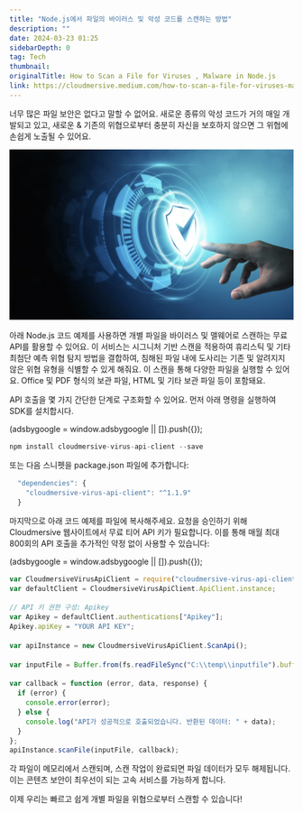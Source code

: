```yaml
---
title: "Node.js에서 파일의 바이러스 및 악성 코드를 스캔하는 방법"
description: ""
date: 2024-03-23 01:25
sidebarDepth: 0
tag: Tech
thumbnail:
originalTitle: How to Scan a File for Viruses , Malware in Node.js
link: https://cloudmersive.medium.com/how-to-scan-a-file-for-viruses-malware-in-node-js-16c94a5868b8
---
```


너무 많은 파일 보안은 없다고 말할 수 없어요. 새로운 종류의 악성 코드가 거의 매일 개발되고 있고, 새로운 & 기존의 위협으로부터 충분히 자신을 보호하지 않으면 그 위협에 손쉽게 노출될 수 있어요.

![파일 바이러스 및 맬웨어 스캔 방법](./img/How-to-Scan-a-File-for-Viruses-Malware-in-Node.js_0.png)

아래 Node.js 코드 예제를 사용하면 개별 파일을 바이러스 및 맬웨어로 스캔하는 무료 API를 활용할 수 있어요. 이 서비스는 시그니처 기반 스캔을 적용하여 휴리스틱 및 기타 최첨단 예측 위협 탐지 방법을 결합하여, 침해된 파일 내에 도사리는 기존 및 알려지지 않은 위협 유형을 식별할 수 있게 해줘요. 이 스캔을 통해 다양한 파일을 실행할 수 있어요. Office 및 PDF 형식의 보관 파일, HTML 및 기타 보관 파일 등이 포함돼요.

API 호출을 몇 가지 간단한 단계로 구조화할 수 있어요. 먼저 아래 명령을 실행하여 SDK를 설치합시다.

<!-- ui-log 수평형 -->

<ins class="adsbygoogle"
      style="display:block"
      data-ad-client="ca-pub-4877378276818686"
      data-ad-slot="9743150776"
      data-ad-format="auto"
      data-full-width-responsive="true"></ins>
<component is="script">
(adsbygoogle = window.adsbygoogle || []).push({});
</component>

```js
npm install cloudmersive-virus-api-client --save
```

또는 다음 스니펫을 package.json 파일에 추가합니다:

```js
  "dependencies": {
    "cloudmersive-virus-api-client": "^1.1.9"
  }
```

마지막으로 아래 코드 예제를 파일에 복사해주세요. 요청을 승인하기 위해 Cloudmersive 웹사이트에서 무료 티어 API 키가 필요합니다. 이를 통해 매월 최대 800회의 API 호출을 추가적인 약정 없이 사용할 수 있습니다:

<!-- ui-log 수평형 -->

<ins class="adsbygoogle"
      style="display:block"
      data-ad-client="ca-pub-4877378276818686"
      data-ad-slot="9743150776"
      data-ad-format="auto"
      data-full-width-responsive="true"></ins>
<component is="script">
(adsbygoogle = window.adsbygoogle || []).push({});
</component>

```js
var CloudmersiveVirusApiClient = require("cloudmersive-virus-api-client");
var defaultClient = CloudmersiveVirusApiClient.ApiClient.instance;

// API 키 권한 구성: Apikey
var Apikey = defaultClient.authentications["Apikey"];
Apikey.apiKey = "YOUR API KEY";

var apiInstance = new CloudmersiveVirusApiClient.ScanApi();

var inputFile = Buffer.from(fs.readFileSync("C:\\temp\\inputfile").buffer); // 파일 | 작업을 수행할 입력 파일.

var callback = function (error, data, response) {
  if (error) {
    console.error(error);
  } else {
    console.log("API가 성공적으로 호출되었습니다. 반환된 데이터: " + data);
  }
};
apiInstance.scanFile(inputFile, callback);
```

각 파일이 메모리에서 스캔되며, 스캔 작업이 완료되면 파일 데이터가 모두 해제됩니다. 이는 콘텐츠 보안이 최우선이 되는 고속 서비스를 가능하게 합니다.

이제 우리는 빠르고 쉽게 개별 파일을 위협으로부터 스캔할 수 있습니다!
